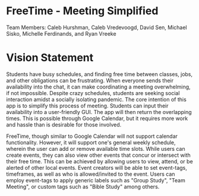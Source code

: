 # FreeTime - Meeting Simplified

Team Members: Caleb Hurshman, Caleb Vredevoogd, David Sen,
Michael Sisko, Michelle Ferdinands, and Ryan Vreeke

# Vision Statement

Students have busy schedules, and finding free time between classes, jobs, and other obligations can be frustrating. When everyone sends their availability into the chat, it can make coordinating a meeting overwhelming, if not impossible. Despite crazy schedules, students are seeking social interaction amidst a socially isolating pandemic. The core intention of this app is to simplify this process of meeting. Students can input their availability into a user-friendly GUI. The app will then return the overlapping times. This is possible through Google Calendar, but it requires more work and hassle than is desirable for those involved. 

FreeTime, though similar to Google Calendar will not support calendar functionality. However, it will support one's general weekly schedule, wherein the user can add or remove available time slots. While users can create events, they can also view other events that concur or intersect with their free time. This can be achieved by allowing users to view, attend, or be alerted of other local events. Event creators will be able to set event-tags, timeframes, as well as who is allowed/invited to the event. Users can employ event-tags to apply generic labels such as "Group Study", "Team Meeting", or custom tags such as "Bible Study" among others.
